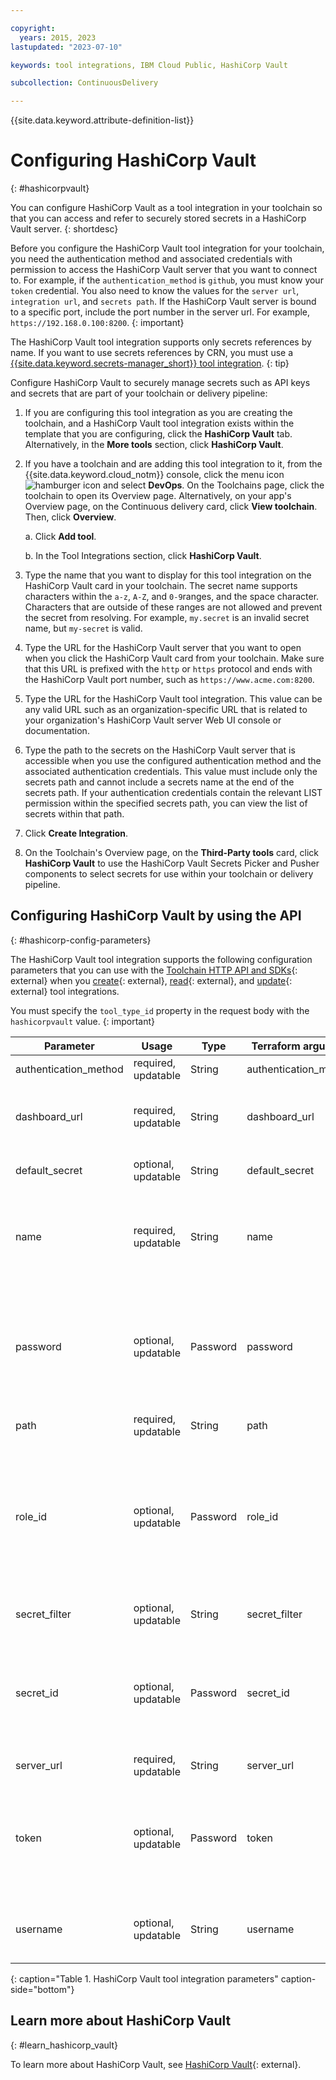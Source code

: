 ```yaml
---

copyright:
  years: 2015, 2023
lastupdated: "2023-07-10"

keywords: tool integrations, IBM Cloud Public, HashiCorp Vault

subcollection: ContinuousDelivery

---
```


{{site.data.keyword.attribute-definition-list}}   

# Configuring HashiCorp Vault
{: #hashicorpvault}

You can configure HashiCorp Vault as a tool integration in your toolchain so that you can access and refer to securely stored secrets in a HashiCorp Vault server.
{: shortdesc}

Before you configure the HashiCorp Vault tool integration for your toolchain, you need the authentication method and associated credentials with permission to access the HashiCorp Vault server that you want to connect to. For example, if the `authentication_method` is `github`, you must know your `token` credential. You also need to know the values for the `server url`, `integration url`, and `secrets path`. If the HashiCorp Vault server is bound to a specific port, include the port number in the server url. For example, `https://192.168.0.100:8200`.
{: important}

The HashiCorp Vault tool integration supports only secrets references by name. If you want to use secrets references by CRN, you must use a [{{site.data.keyword.secrets-manager_short}} tool integration](/docs/ContinuousDelivery?topic=ContinuousDelivery-secretsmanager).
{: tip} 

Configure HashiCorp Vault to securely manage secrets such as API keys and secrets that are part of your toolchain or delivery pipeline:

1. If you are configuring this tool integration as you are creating the toolchain, and a HashiCorp Vault tool integration exists within the template that you are configuring, click the **HashiCorp Vault** tab. Alternatively, in the **More tools** section, click **HashiCorp Vault**.
1. If you have a toolchain and are adding this tool integration to it, from the {{site.data.keyword.cloud_notm}} console, click the menu icon ![hamburger icon](images/icon_hamburger.svg) and select **DevOps**. On the Toolchains page, click the toolchain to open its Overview page. Alternatively, on your app's Overview page, on the Continuous delivery card, click **View toolchain**. Then, click **Overview**.  

   a. Click **Add tool**.

   b. In the Tool Integrations section, click **HashiCorp Vault**.

1. Type the name that you want to display for this tool integration on the HashiCorp Vault card in your toolchain. The secret name supports characters within the `a-z`, `A-Z`, and `0-9`ranges, and the space character. Characters that are outside of these ranges are not allowed and prevent the secret from resolving. For example, `my.secret` is an invalid secret name, but `my-secret` is valid.
1. Type the URL for the HashiCorp Vault server that you want to open when you click the HashiCorp Vault card from your toolchain. Make sure that this URL is prefixed with the `http` or `https` protocol and ends with the HashiCorp Vault port number, such as `https://www.acme.com:8200`.
1. Type the URL for the HashiCorp Vault tool integration. This value can be any valid URL such as an organization-specific URL that is related to your organization's HashiCorp Vault server Web UI console or documentation.
1. Type the path to the secrets on the HashiCorp Vault server that is accessible when you use the configured authentication method and the associated authentication credentials. This value must include only the secrets path and cannot include a secrets name at the end of the secrets path. If your authentication credentials contain the relevant LIST permission within the specified secrets path, you can view the list of secrets within that path.
1. Click **Create Integration**.
1. On the Toolchain's Overview page, on the **Third-Party tools** card, click **HashiCorp Vault** to use the HashiCorp Vault Secrets Picker and Pusher components to select secrets for use within your toolchain or delivery pipeline.  

## Configuring HashiCorp Vault by using the API
{: #hashicorp-config-parameters}

The HashiCorp Vault tool integration supports the following configuration parameters that you can use with the [Toolchain HTTP API and SDKs](https://cloud.ibm.com/apidocs/toolchain){: external} when you [create](https://cloud.ibm.com/apidocs/toolchain#create-tool){: external}, [read](https://cloud.ibm.com/apidocs/toolchain#get-tool-by-id){: external}, and [update](https://cloud.ibm.com/apidocs/toolchain#update-tool){: external} tool integrations.

You must specify the `tool_type_id` property in the request body with the `hashicorpvault` value.
{: important}

| Parameter | Usage | Type | Terraform argument | Description |
| --- | --- | --- | --- | --- |
| authentication_method | required, updatable | String | authentication_method | The authentication method for your HashiCorp Vault instance. |
| dashboard_url | required, updatable | String | dashboard_url | The URL of the HashiCorp Vault server dashboard for this tool integration. In the graphical UI, the browser goes to this dashboard when you click the HashiCorp Vault tool integration card. |
| default_secret | optional, updatable | String | default_secret | The default secret name that is used if your HashiCorp Vault instance does not return a list of secret names. |
| name | required, updatable | String | name | The name of this tool integration. Secret references include this name to identify the secrets store where the secrets reside. All of the secrets store tools that are integrated into a toolchain must have a unique name to allow secret resolution to function properly. |
| password | optional, updatable | Password | password | The authentication password for your HashiCorp Vault instance when you use the `userpass` authentication method. This parameter is ignored for other authentication methods. You can use a toolchain secret reference for this parameter. For more information about using secret references, see [Protecting your sensitive data in Continuous Delivery](/docs/ContinuousDelivery?topic=ContinuousDelivery-cd_data_security#cd_secure_credentials). |
| path | required, updatable | String | path | The mount path where your secrets are stored in your HashiCorp Vault instance. |
| role_id | optional, updatable | Password | role_id | The authentication role ID for your HashiCorp Vault instance when you use the `approle` authentication method. This parameter is ignored for other authentication methods. Manage `role_id` as a secret and do not share this parameter in plain text. You can use a toolchain secret reference for this parameter. For more information about secret references, see [Protecting your sensitive data in {{site.data.keyword.contdelivery_short}}](/docs/ContinuousDelivery?topic=ContinuousDelivery-cd_data_security#cd_secure_credentials). |
| secret_filter | optional, updatable | String | secret_filter | A regular expression to filter the list of secret names that are returned from your HashiCorp Vault instance. |
| secret_id | optional, updatable | Password | secret_id | The authentication secret ID for your HashiCorp Vault instance when you use the `approle` authentication method. This parameter is ignored for other authentication methods. You can use a toolchain secret reference for this parameter. For more information about secret references, see [Protecting your sensitive data in Continuous Delivery](/docs/ContinuousDelivery?topic=ContinuousDelivery-cd_data_security#cd_secure_credentials). |
| server_url | required, updatable | String | server_url | The server URL for your HashiCorp Vault instance. |
| token | optional, updatable | Password | token | The authentication token for your HashiCorp Vault instance when you use the `github` and `token` authentication methods. This parameter is ignored for other authentication methods. You can use a toolchain secret reference for this parameter. For more information about secret references, see [Protecting your sensitive data in Continuous Delivery](/docs/ContinuousDelivery?topic=ContinuousDelivery-cd_data_security#cd_secure_credentials). |
| username | optional, updatable | String | username | The authentication username for your HashiCorp Vault instance when you use the `userpass` authentication method. This parameter is ignored for other authentication methods. |
{: caption="Table 1. HashiCorp Vault tool integration parameters" caption-side="bottom"}

## Learn more about HashiCorp Vault
{: #learn_hashicorp_vault}

To learn more about HashiCorp Vault, see [HashiCorp Vault](https://www.vaultproject.io/){: external}.

